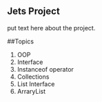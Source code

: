 ## Jets Project

put text here about the project.


##Topics
1. OOP
2. Interface
3. Instanceof operator
4. Collections
5. List Interface
6. ArraryList

